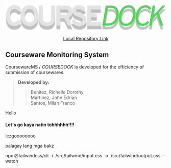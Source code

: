 ![CourseDock Logo](https://github.com/ychine/CMS/blob/main/img/COURSEDOCK.svg "a title")

<center><a href="http://localhost/CoursewareMS/">Local Repository Link</a></center>

## **Courseware Monitoring System**

 CoursewareMS / *COURSEDOCK* is developed for the efficiency of submission of coursewares.

>>  
>**Developed by:**
>>
>>Benitez, Richelle Dorothy  
>>Martinez, John Edrian  
>>Santos, Milan Franco  


Hello



#### Let's go kaya natin tohhhhhh!!!!


lezgoooooooo


palagay lang mga bakz

npx @tailwindcss/cli -i ./src/tailwind/input.css -o ./src/tailwind/output.css --watch

